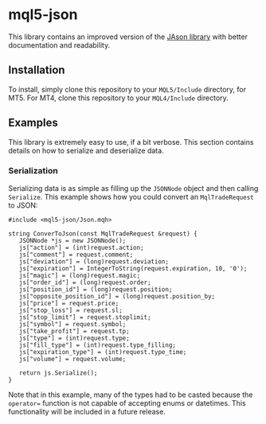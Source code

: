 # mql5-json
This library contains an improved version of the [JAson library](https://www.mql5.com/en/code/13663) with better documentation and readability.

## Installation
To install, simply clone this repository to your `MQL5/Include` directory, for MT5. For MT4, clone this repository to your `MQL4/Include` directory.

## Examples
This library is extremely easy to use, if a bit verbose. This section contains details on how to serialize and deserialize data.

### Serialization
Serializing data is as simple as filling up the `JSONNode` object and then calling `Serialize`. This example shows how you could convert an `MqlTradeRequest` to JSON:

```
#include <mql5-json/Json.mqh>

string ConverToJson(const MqlTradeRequest &request) {
   JSONNode *js = new JSONNode();
   js["action"] = (int)request.action;
   js["comment"] = request.comment;
   js["deviation"] = (long)request.deviation;
   js["expiration"] = IntegerToString(request.expiration, 10, '0');
   js["magic"] = (long)request.magic;
   js["order_id"] = (long)request.order;
   js["position_id"] = (long)request.position;
   js["opposite_position_id"] = (long)request.position_by;
   js["price"] = request.price;
   js["stop_loss"] = request.sl;
   js["stop_limit"] = request.stoplimit;
   js["symbol"] = request.symbol;
   js["take_profit"] = request.tp;
   js["type"] = (int)request.type;
   js["fill_type"] = (int)request.type_filling;
   js["expiration_type"] = (int)request.type_time;
   js["volume"] = request.volume;
   
   return js.Serialize();
}
```

Note that in this example, many of the types had to be casted because the `operator=` function is not capable of accepting enums or datetimes. This functionality will be included in a future release.
